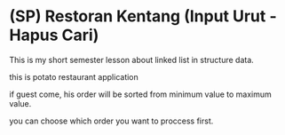 # (SP) Restoran Kentang (Input Urut - Hapus Cari)
This is my short semester lesson about linked list in structure data. 

this is potato restaurant application

if guest come, his order will be sorted from minimum value to maximum value.

you can choose which order you want to proccess first.

